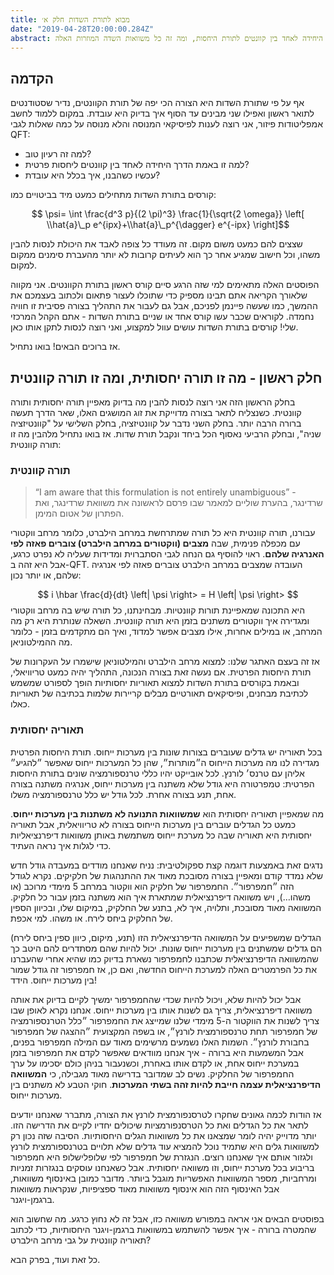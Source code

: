 ```yaml
---
title: מבוא לתורת השדות חלק א׳
date: "2019-04-28T20:00:00.284Z"
abstract: חלק ראשון לסדרת כתבות על תורת השדות הקוונטית - איך זה עובד, למה זו הדרך היחידה לאחד בין קוונטים לתורת היחסות, ומה זה כל משוואות השדה המוזרות האלה.
---
```



## הקדמה

 אף על פי שתורת השדות היא הצורה הכי יפה של תורת הקוונטים, נדיר שסטודנטים לתואר ראשון ואפילו שני מבינים עד הסוף איך בדיוק היא עובדת. במקום ללמוד לחשב אמפליטודות פיזור, אני רוצה לענות לפיסיקאי המנוסה והלא מנוסה על כמה שאלות לגבי QFT:

* למה זה רעיון טוב?
* למה זו באמת הדרך היחידה לאחד בין קוונטים ליחסות פרטית?
* עכשיו כשהבנו, איך בכלל היא עובדת?

קורסים בתורת השדות מתחילים כמעט מיד בביטויים כמו:

$$ \psi= \int \frac{d^3 p}{(2 \pi)^3} \frac{1}{\sqrt{2 \omega}} \left[ \\hat{a}\_p e^{ipx}+\\hat{a}\_p^{\dagger} e^{-ipx} \right]$$

שצצים להם כמעט משום מקום. זה מעודד כל צופה לאבד את היכולת לנסות להבין משהו, וכל חישוב שמגיע אחר כך הוא לעיתים קרובות לא יותר מהעברת סימנים ממקום למקום.

הפוסטים האלה מתאימים למי שזה הרגע סיים קורס ראשון בתורת הקוונטים. אני מקווה שלאורך הקריאה אתם תבינו מספיק כדי שתוכלו לעצור פתאום ולכתוב בעצמכם את ההמשך, כמו שעשה פיינמן לפניכם, אבל גם לעבור את התהליך בצורה פסיבית זו חוויה נחמדה. לקוראים שכבר עשו קורס אחד או שניים בתורת השדות - אתם הקהל המרכזי שלי! קורסים בתורת השדות עושים עוול למקצוע, ואני רוצה לנסות לתקן אותו כאן.

אז ברוכים הבאים! בואו נתחיל.

## חלק ראשון - מה זו תורה יחסותית, ומה זו תורה קוונטית

בחלק הראשון הזה אני רוצה לנסות להבין מה בדיוק מאפיין תורה יחסותית ותורה קוונטית. כשנצליח לתאר בצורה מדוייקת את זוג המושגים האלו, שאר הדרך תעשה ברורה הרבה יותר. בחלק השני נדבר על קוונטיזציה, בחלק השלישי על "קוונטיזציה שניה", ובחלק הרביעי נאסוף הכל ביחד ונקבל תורת שדות. אז בואו נתחיל מלהבין מה זו תורה קוונטית:

### תורה קוונטית
>“I am aware that this formulation is not entirely unambiguous”
>-שרדינגר,  בהערת שוליים למאמר שבו פרסם לראשונה את משוואת שרדינגר,  ואת הפתרון של אטום המימן.

עבורנו, תורה קוונטית היא כל תורה שמתרחשת במרחב הילברט, כלומר מרחב ווקטורי עם מכפלה פנימית, שבה **מצבים (ווקטורים במרחב הילברט) צוברים פאזה לפי האנרגיה שלהם**. ראוי להוסיף גם הנחה לגבי הסתברוית ומדידות שעליה לא נפרט כרגע, אבל היא זהה ב-QFT. העובדה שמצבים במרחב הילברט צוברים פאזה לפי אנרגיה שלהם, או יותר נכון:

$$
i \hbar \frac{d}{dt} \left| \psi \right> = H \left| \psi \right>
$$
היא התכונה שמאפיינת תורות קוונטיות. מבחינתנו, כל תורה שיש בה מרחב ווקטורי ומגדירה איך ווקטורים משתנים בזמן היא תורה קוונטית. השאלה שנותרת היא רק מה המרחב, או במילים אחרות, אילו מצבים אפשר למדוד, ואיך הם מתקדמים בזמן - כלומר מה ההמילטוניאן.

אז זה בעצם האתגר שלנו: למצוא מרחב הילברט והמילטוניאן שישמרו על העקרונות של תורת היחסות הפרטית. אם נעשה זאת בצורה הנכונה, התהליך יהיה כמעט טריוויאלי, ובאמת בקורסים בתורת השדות למצוא תאוריות יחסותיות הופך לספורט שמשמש לכתיבת מבחנים, ופיסיקאים תאורטיים מבלים קריירות שלמות בכתיבה של תאוריות כאלו.

### תאוריה יחסותית

בכל תאוריה יש גדלים שעוברים בצורות שונות בין מערכות ייחוס. תורת היחסות הפרטית מגדירה לנו מה מערכות הייחוס ה״מותרות״, שהן כל המערכות ייחוס שאפשר ״להגיע״ אליהן עם טרנס׳ לורנץ. לכל אובייקט יהיו כללי טרנספורמציה שונים בתורת היחסות הפרטית: טמפרטורה היא גודל שלא משתנה בין מערכות ייחוס, אנרגיה משתנה בצורה אחת, תנע בצורה אחרת. לכל גודל יש כלל טרנספורמציה משלו.

מה שמאפיין תאוריה יחסותית הוא **שמשוואות התנועה לא משתנות בין מערכות ייחוס**. כמעט כל הגדלים עוברים בין מערכות הייחוס בצורה לא טריוויאלית, אבל תאוריה יחסותית היא תאוריה שבה כל מערכת ייחוס משתמשת באותן משוואות דיפרנציאליות כדי לגלות איך נראה העתיד.

נדגים זאת באמצעות דוגמה קצת ספקולטיבית: נניח שאנחנו מודדים במעבדה גודל חדש שלא נמדד קודם ומאפיין בצורה מסובכת מאוד את ההתנהגות של חלקיקים. נקרא לגודל הזה ״חמפרפור״. החמפרפור של חלקיק הוא ווקטור במרחב 5 מימדי מרוכב (או משהו…), ויש משוואה דיפרנציאלית שמתארת איך הוא משתנה בזמן עבור כל חלקיק. המשוואה מאוד מסובכת, ותלויה, איך לא, בתנע של החלקיק, במיקום שלו, ובכיוון הספין של החלקיק ביחס לירח. או משהו. למי אכפת.

הגדלים שמשפיעים על המשוואה הדיפרנציאלית הזו (תנע, מיקום, כיוון ספין ביחס לירח) הם גדלים שמשתנים בין מערכות ייחוס שונות. יכול להיות שהם מסתדרים להם היטב כך שהמשוואה הדיפרנציאלית שכתבנו לחמפרפור נשארת בדיוק כמו שהיא אחרי שהעברנו את כל הפרמטרים האלה למערכת הייחוס החדשה, ואם כן, אז חמפרפור זה גודל שמור בין מערכות ייחוס. הידד!

אבל יכול להיות שלא, ויכול להיות שכדי שהחמפרפור ימשיך לקיים בדיוק את אותה משוואה דיפרנציאלית, צריך גם לשנות אותו בין מערכות ייחוס. אנחנו נקרא לאופן שבו צריך לשנות את הווקטור ה-5 מימדי שלנו שמייצג את החמפרפור ״כלל הטרנספורמציה של חמפרפור תחת טרנספורמצית לורנץ״, או בשפה המקצועית ״ההצגה של חמפרפור בחבורת לורנץ״. השמות האלו נשמעים מרשימים מאוד עם המילה חמפרפור בפנים, אבל המשמעות היא ברורה - איך אנחנו מוודאים שאפשר לקדם את חמפרפור בזמן במערכת ייחוס אחת, או לקדם אותו באחרת, וכשנעבור בניהן כולם יסכימו על ערך החמפרפור של החלקיק. נשים לב שמדובר בדרישה מאוד מגבילה, כי **המשוואה הדיפרנציאלית עצמה חייבת להיות זהה בשתי המערכות**. חוקי הטבע לא משתנים בין מערכות ייחוס.

אז הודות לכמה גאונים שחקרו לטרסנפורמצית לורנץ את הצורה, מתברר שאנחנו יודעים לתאר את כל הגדלים ואת כל הטרסנפורמציות שיכולים יחדיו לקיים את הדרישה הזו. יותר מדוייק יהיה לומר שמצאנו את כל משוואות הגלים היחסותיות. הסיבה שזה נכון רק למשוואות גלים היא שתמיד נוכל להמציא עוד גדלים שלא תלויים בטרנספורמצית לורנץ ולגזור אותם איך שאנחנו רוצים. הנגזרת של חמפרפור לפי שלופלישלופ היא חמפרפור בריבוע בכל מערכת ייחוס, וזו משוואה יחסותית. אבל כשאנחנו עוסקים בנגזרות זמניות ומרחביות, מספר המשוואות האפשריות מוגבל ביותר. מדובר כמובן באינסוף משוואות, אבל האינסוף הזה הוא אינסוף משוואות מאוד ספציפיות, שנקראות משוואות ברגמן-ויגנר.  

בפוסטים הבאים אני אראה במפורש משוואה כזו, אבל זה לא נחוץ כרגע. מה שחשוב הוא שהמטרה ברורה - איך אפשר להשתמש במשוואות ברגמן-ויגנר היחסותיות, כדי לכתוב תאוריה קוונטית על גבי מרחב הילברט?

כל זאת ועוד, בפרק הבא.

